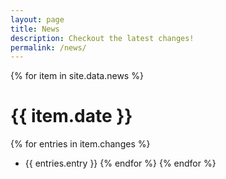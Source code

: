 ```yaml
---
layout: page
title: News
description: Checkout the latest changes!
permalink: /news/
---
```


{% for item in site.data.news %}
# {{ item.date }}
 {% for entries in item.changes %}
- {{ entries.entry }}
 {% endfor %}
{% endfor %}
